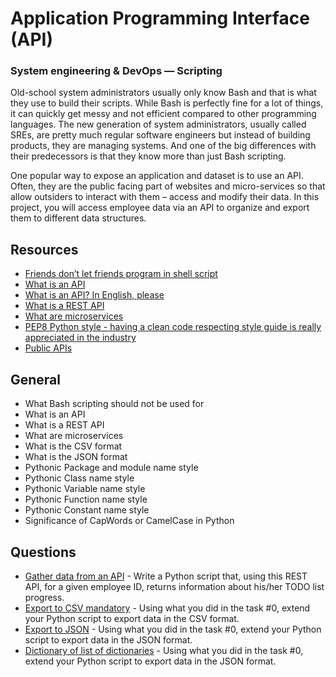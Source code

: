 # Application Programming Interface (API)
### System engineering & DevOps ― Scripting
Old-school system administrators usually only know Bash and that is what they use to build their scripts. While Bash is perfectly fine for a lot of things, it can quickly get messy and not efficient compared to other programming languages. The new generation of system administrators, usually called SREs, are pretty much regular software engineers but instead of building products, they are managing systems. And one of the big differences with their predecessors is that they know more than just Bash scripting.

One popular way to expose an application and dataset is to use an API. Often, they are the public facing part of websites and micro-services so that allow outsiders to interact with them – access and modify their data. In this project, you will access employee data via an API to organize and export them to different data structures.


## Resources
- [Friends don’t let friends program in shell script](https://www.turnkeylinux.org/blog/friends-dont-let-friends-program-shell-script)
- [What is an API](https://www.webopedia.com/definitions/api/)
- [What is an API? In English, please](https://www.freecodecamp.org/news/what-is-an-api-in-english-please-b880a3214a82/)
- [What is a REST API](https://www.sitepoint.com/rest-api/)
- [What are microservices](https://smartbear.com/solutions/microservices/)
- [PEP8 Python style - having a clean code respecting style guide is really appreciated in the industry](https://www.python.org/dev/peps/pep-0008/)
- [Public APIs](https://public-apis.xyz/)

## General
- What Bash scripting should not be used for
- What is an API
- What is a REST API
- What are microservices
- What is the CSV format
- What is the JSON format
- Pythonic Package and module name style
- Pythonic Class name style
- Pythonic Variable name style
- Pythonic Function name style
- Pythonic Constant name style
- Significance of CapWords or CamelCase in Python

## Questions
- [Gather data from an API](https://github.com/musakanneh/alx-system_engineering-devops/blob/master/0x15-api/0-gather_data_from_an_API.py) - Write a Python script that, using this REST API, for a given employee ID, returns information about his/her TODO list progress.
- [Export to CSV mandatory](https://github.com/musakanneh/alx-system_engineering-devops/blob/master/0x15-api/1-export_to_CSV.py) - Using what you did in the task #0, extend your Python script to export data in the CSV format.
- [ Export to JSON](https://github.com/musakanneh/alx-system_engineering-devops/blob/master/0x15-api/2-export_to_JSON.py) - Using what you did in the task #0, extend your Python script to export data in the JSON format.
- [ Dictionary of list of dictionaries](https://github.com/musakanneh/alx-system_engineering-devops/blob/master/0x15-api/3-dictionary_of_list_of_dictionaries.py) - Using what you did in the task #0, extend your Python script to export data in the JSON format.
